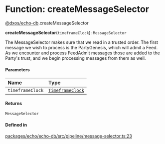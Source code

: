 # Function: createMessageSelector

[@dxos/echo-db](../modules/dxos_echo_db.md).createMessageSelector

**createMessageSelector**(`timeframeClock`): `MessageSelector`

The MessageSelector makes sure that we read in a trusted order.
The first message we wish to process is the PartyGenesis, which will admit a Feed.
As we encounter and process FeedAdmit messages those are added to the Party's trust,
and we begin processing messages from them as well.

#### Parameters

| Name | Type |
| :------ | :------ |
| `timeframeClock` | [`TimeframeClock`](../classes/dxos_echo_db.TimeframeClock.md) |

#### Returns

`MessageSelector`

#### Defined in

[packages/echo/echo-db/src/pipeline/message-selector.ts:23](https://github.com/dxos/dxos/blob/main/packages/echo/echo-db/src/pipeline/message-selector.ts#L23)
